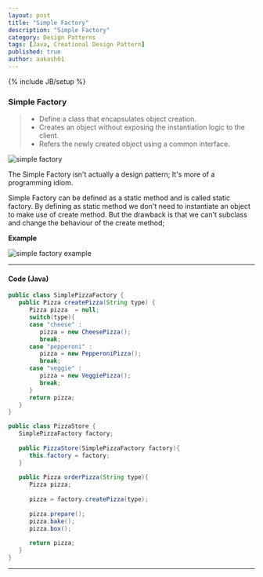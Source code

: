 ```yaml
---
layout: post
title: "Simple Factory"
description: "Simple Factory"
category: Design Patterns
tags: [Java, Creational Design Pattern]
published: true
author: aakash01
---
```

{% include JB/setup %}

### Simple Factory

> * Define a class that encapsulates object creation.
> * Creates an object without exposing the instantiation logic to the client.
> * Refers the newly created object using a common interface.

![simple factory]({{http://aakash01.github.io}}/assets/images/design_patterns/simplefactory.png)

The Simple Factory isn't actually a design pattern; It's more of a programming idiom.

Simple Factory can be defined as a static method and is called static factory. By defining as static method we don't need to 
instantiate an object to make use of create method. But the drawback is that we can't subclass and change the behaviour of the 
create method;

**Example**


![simple factory example]({{http://aakash01.github.io}}/assets/images/design_patterns/simplefactory_example.PNG )

-   -   -

#### Code (Java)
``` java
public class SimplePizzaFactory {
   public Pizza createPizza(String type) {
      Pizza pizza  = null;
      switch(type){
      case "cheese" :
         pizza = new CheesePizza();
         break;
      case "pepperoni" :
         pizza = new PepperoniPizza();
         break;
      case "veggie" :
         pizza = new VeggiePizza();
         break;
      }
      return pizza;
   }
}
```
``` java
public class PizzaStore {
   SimplePizzaFactory factory;
   
   public PizzaStore(SimplePizzaFactory factory){
      this.factory = factory;
   }
   
   public Pizza orderPizza(String type){
      Pizza pizza;
      
      pizza = factory.createPizza(type);
      
      pizza.prepare();
      pizza.bake();
      pizza.box();
      
      return pizza;
   }
}
```
-----------------------------
